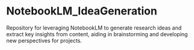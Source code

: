 # NotebookLM_IdeaGeneration
Repository for leveraging NotebookLM to generate research ideas and extract key insights from content, aiding in brainstorming and developing new perspectives for projects.
